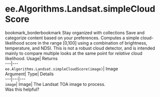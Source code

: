  
#  ee.Algorithms.Landsat.simpleCloudScore 
bookmark_borderbookmark Stay organized with collections  Save and categorize content based on your preferences.
Computes a simple cloud-likelihood score in the range [0,100] using a combination of brightness, temperature, and NDSI. This is not a robust cloud detector, and is intended mainly to compare multiple looks at the same point for _relative_ cloud likelihood. 
Usage| Returns  
---|---  
`ee.Algorithms.Landsat.simpleCloudScore(image)`| Image  
Argument| Type| Details  
---|---|---  
`image`| Image| The Landsat TOA image to process.  
Was this helpful?

